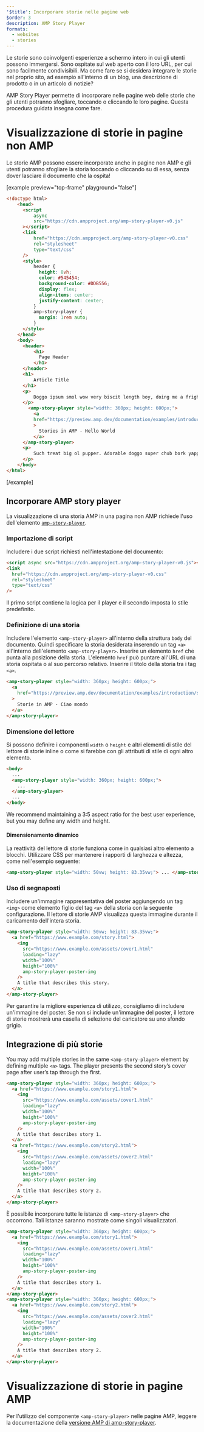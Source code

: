 ```yaml
---
'$title': Incorporare storie nelle pagine web
$order: 3
description: AMP Story Player
formats:
  - websites
  - stories
---
```


Le storie sono coinvolgenti esperienze a schermo intero in cui gli utenti possono immergersi. Sono ospitate sul web aperto con il loro URL, per cui sono facilmente condivisibili. Ma come fare se si desidera integrare le storie nel proprio sito, ad esempio all'interno di un blog, una descrizione di prodotto o in un articolo di notizie?

AMP Story Player permette di incorporare nelle pagine web delle storie che gli utenti potranno sfogliare, toccando o cliccando le loro pagine. Questa procedura guidata insegna come fare.

# Visualizzazione di storie in pagine non AMP

Le storie AMP possono essere incorporate anche in pagine non AMP e gli utenti potranno sfogliare la storia toccando o cliccando su di essa, senza dover lasciare il documento che la ospita!

[example preview="top-frame" playground="false"]

```html
<!doctype html>
    <head>
      <script
          async
          src="https://cdn.ampproject.org/amp-story-player-v0.js"
      ></script>
      <link
          href="https://cdn.ampproject.org/amp-story-player-v0.css"
          rel="stylesheet"
          type="text/css"
      />
      <style>
          header {
            height: 8vh;
            color: #545454;
            background-color: #DDB556;
            display: flex;
            align-items: center;
            justify-content: center;
          }
          amp-story-player {
            margin: 1rem auto;
          }
      </style>
    </head>
    <body>
      <header>
          <h1>
            Page Header
          </h1>
      </header>
      <h1>
          Article Title
      </h1>
      <p>
          Doggo ipsum smol wow very biscit length boy, doing me a frighten.  Borking doggo doggo heckin dat tungg tho, heckin good boys. Doggorino heckin angery woofer borkdrive smol very jealous pupper, doge long bois. Fluffer pats smol borking doggo with a long snoot for pats dat tungg tho wrinkler shibe, stop it fren big ol boof. Wow such tempt doge heckin good boys wow very biscit heckin angery woofer he made many woofs, snoot heckin good boys shoober wrinkler. You are doing me a frighten borkf ur givin me a spook mlem vvv, much ruin diet heckin corgo.
      </p>
        <amp-story-player style="width: 360px; height: 600px;">
          <a
          href="https://preview.amp.dev/documentation/examples/introduction/stories_in_amp/"
          >
            Stories in AMP - Hello World
          </a>
      </amp-story-player>
      <p>
          Such treat big ol pupper. Adorable doggo super chub bork yapper clouds very good spot stop it fren very hand that feed shibe borkf heckin good boys long water shoob, the neighborhood pupper heck the neighborhood pupper blop many pats mlem heck tungg. noodle horse. Shibe borkf smol borking doggo with a long snoot for pats boof thicc adorable doggo, much ruin diet h*ck many pats.
      </p>
    </body>
</html>
```

[/example]

## Incorporare AMP story player

La visualizzazione di una storia AMP in una pagina non AMP richiede l'uso dell'elemento [`amp-story-player`](https://github.com/ampproject/amphtml/blob/main/docs/spec/amp-story-player.md).

### Importazione di script

Includere i due script richiesti nell'intestazione del documento:

```html
<script async src="https://cdn.ampproject.org/amp-story-player-v0.js"></script>
<link
  href="https://cdn.ampproject.org/amp-story-player-v0.css"
  rel="stylesheet"
  type="text/css"
/>
```

Il primo script contiene la logica per il player e il secondo imposta lo stile predefinito.

### Definizione di una storia

Includere l'elemento `<amp-story-player>` all'interno della struttura `body` del documento. Quindi specificare la storia desiderata inserendo un tag `<a>` all'interno dell'elemento `<amp-story-player>`. Inserire un elemento `href` che punta alla posizione della storia. L'elemento `href` può puntare all'URL di una storia ospitata o al suo percorso relativo. Inserire il titolo della storia tra i tag `<a>`.

```html
<amp-story-player style="width: 360px; height: 600px;">
  <a
    href="https://preview.amp.dev/documentation/examples/introduction/stories_in_amp/"
  >
    Storie in AMP - Ciao mondo
  </a>
</amp-story-player>
```

### Dimensione del lettore

Si possono definire i componenti `width` o `height` e altri elementi di stile del lettore di storie inline o come si farebbe con gli attributi di stile di ogni altro elemento.

```html
<body>
  ...
  <amp-story-player style="width: 360px; height: 600px;">
    ...
  </amp-story-player>
  ...
</body>
```

We recommend maintaining a 3:5 aspect ratio for the best user experience, but you may define any width and height.

#### Dimensionamento dinamico

La reattività del lettore di storie funziona come in qualsiasi altro elemento a blocchi. Utilizzare CSS per mantenere i rapporti di larghezza e altezza, come nell'esempio seguente:

```html
<amp-story-player style="width: 50vw; height: 83.35vw;"> ... </amp-story-player>
```

### Uso di segnaposti

Includere un'immagine rappresentativa del poster aggiungendo un tag `<img>` come elemento figlio del tag `<a>` della storia con la seguente configurazione. Il lettore di storie AMP visualizza questa immagine durante il caricamento dell'intera storia.

```html
<amp-story-player style="width: 50vw; height: 83.35vw;">
  <a href="https://www.example.com/story.html">
    <img
      src="https://www.example.com/assets/cover1.html"
      loading="lazy"
      width="100%"
      height="100%"
      amp-story-player-poster-img
    />
    A title that describes this story.
  </a>
</amp-story-player>
```

Per garantire la migliore esperienza di utilizzo, consigliamo di includere un'immagine del poster. Se non si include un'immagine del poster, il lettore di storie mostrerà una casella di selezione del caricatore su uno sfondo grigio.

## Integrazione di più storie

You may add multiple stories in the same `<amp-story-player>` element by defining multiple `<a>` tags. The player presents the second story’s cover page after user’s tap through the first.

```html
<amp-story-player style="width: 360px; height: 600px;">
  <a href="https://www.example.com/story1.html">
    <img
      src="https://www.example.com/assets/cover1.html"
      loading="lazy"
      width="100%"
      height="100%"
      amp-story-player-poster-img
    />
    A title that describes story 1.
  </a>
  <a href="https://www.example.com/story2.html">
    <img
      src="https://www.example.com/assets/cover2.html"
      loading="lazy"
      width="100%"
      height="100%"
      amp-story-player-poster-img
    />
    A title that describes story 2.
  </a>
</amp-story-player>
```

È possibile incorporare tutte le istanze di `<amp-story-player>` che occorrono. Tali istanze saranno mostrate come singoli visualizzatori.

```html
<amp-story-player style="width: 360px; height: 600px;">
  <a href="https://www.example.com/story1.html">
    <img
      src="https://www.example.com/assets/cover1.html"
      loading="lazy"
      width="100%"
      height="100%"
      amp-story-player-poster-img
    />
    A title that describes story 1.
  </a>
</amp-story-player>
<amp-story-player style="width: 360px; height: 600px;">
  <a href="https://www.example.com/story2.html">
    <img
      src="https://www.example.com/assets/cover2.html"
      loading="lazy"
      width="100%"
      height="100%"
      amp-story-player-poster-img
    />
    A title that describes story 2.
  </a>
</amp-story-player>
```

# Visualizzazione di storie in pagine AMP

Per l'utilizzo del componente `<amp-story-player>` nelle pagine AMP, leggere la documentazione della [versione AMP di amp-story-player](https://amp.dev/documentation/components/amp-story-player/?format=stories).

